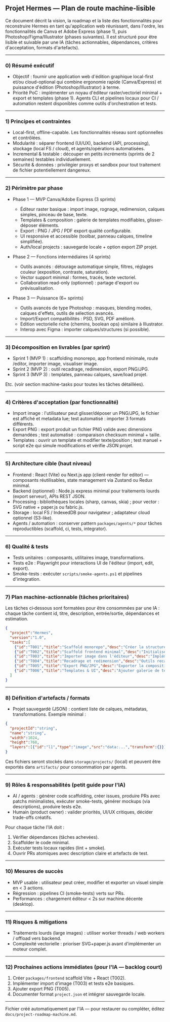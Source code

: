 ## Projet Hermes — Plan de route machine-lisible

Ce document décrit la vision, la roadmap et la liste des fonctionnalités pour reconstruire Hermes en tant qu'application web réunissant, dans l'ordre, les fonctionnalités de Canva et Adobe Express (phase 1), puis Photoshop/Figma/Illustrator (phases suivantes). Il est structuré pour être lisible et suivable par une IA (tâches actionnables, dépendances, critères d'acceptation, formats d'artefacts).

---

### 0) Résumé exécutif
- Objectif : fournir une application web d'édition graphique local-first et/ou cloud-optional qui combine ergonomie rapide (Canva/Express) et puissance d'édition (Photoshop/Illustrator) à terme.
- Priorité PoC : implémenter un noyau d'éditeur raster/vectoriel minimal + export et templates (phase 1). Agents CLI et pipelines locaux pour CI / automation restent disponibles comme outils d'orchestration et tests.

---

### 1) Principes et contraintes
- Local-first, offline-capable. Les fonctionnalités réseau sont optionnelles et contrôlées.
- Modularité : séparer frontend (UI/UX), backend (API, processing), stockage (local FS / cloud), et agents/opérations automatisées.
- Incremental & testable : découper en petits incréments (sprints de 2 semaines) testables individuellement.
- Sécurité & données : privilégier proxys et sandbox pour tout traitement de fichier potentiellement dangereux.

---

### 2) Périmètre par phase

- Phase 1 — MVP Canva/Adobe Express (3 sprints)
  - Éditeur raster basique : import image, rognage, redimension, calques simples, pinceau de base, texte.
  - Templates & composition : galerie de templates modifiables, glisser-déposer éléments.
  - Export : PNG / JPG / PDF export qualité configurable.
  - UI responsive et accessible (toolbar, panneau calques, timeline simplifiée).
  - Auth/local projects : sauvegarde locale + option export ZIP projet.

- Phase 2 — Fonctions intermédiaires (4 sprints)
  - Outils avancés : détourage automatique simple, filtres, réglages couleur (exposition, contraste, saturation).
  - Vector support minimal : formes, tracés, texte vectoriel.
  - Collaboration read-only (optionnel) : partage d'export ou prévisualisation.

- Phase 3 — Puissance (6+ sprints)
  - Outils avancés de type Photoshop : masques, blending modes, calques d'effets, outils de sélection avancés.
  - Import/Export compatibilités : PSD, SVG, PDF amélioré.
  - Edition vectorielle riche (chemins, boolean ops) similaire à Illustrator.
  - Interop avec Figma : importer calques/structures (si possible).

---

### 3) Décomposition en livrables (par sprint)
- Sprint 1 (MVP 1) : scaffolding monorepo, app frontend minimale, route /editor, importer image, visualiser image.
- Sprint 2 (MVP 2) : outil recadrage, redimension, export PNG/JPG.
- Sprint 3 (MVP 3) : templates, panneau calques, save/load projet.

Etc. (voir section machine-tasks pour toutes les tâches détaillées).

---

### 4) Critères d'acceptation (par fonctionnalité)
- Import image : l'utilisateur peut glisser/déposer un PNG/JPG, le fichier est affiché et metadata lue; test automatisé : importer 3 formats différents.
- Export PNG : export produit un fichier PNG valide avec dimensions demandées ; test automatisé : comparaison checksum minimal + taille.
- Templates : ouvrir un template et modifier texte/position ; test manuel + script e2e qui simule modifications et vérifie JSON projet.

---

### 5) Architecture cible (haut niveau)
- Frontend : React (Vite) ou Next.js app (client-render for editor) — composants réutilisables, state management via Zustand ou Redux minimal.
- Backend (optionnel) : Node.js express minimal pour traitements lourds (export serveur), APIs REST JSON.
- Processing : bibliothèques locales (sharp, canvas, skia) ; pour vector : SVG native + paper.js ou fabric.js.
- Storage : local FS / IndexedDB pour navigateur ; adaptateur cloud optionnel (S3-like).
- Agents / automation : conserver pattern `packages/agents/*` pour tâches reproductibles (scaffold, ci, tests, integrator).

---

### 6) Qualité & tests
- Tests unitaires : composants, utilitaires image, transformations.
- Tests e2e : Playwright pour interactions UI de l'éditeur (import, edit, export).
- Smoke-tests : exécuter `scripts/smoke-agents.ps1` et pipelines d'integration.

---

### 7) Plan machine-actionnable (tâches prioritaires)

Les tâches ci‑dessous sont formatées pour être consommées par une IA : chaque tâche contient id, titre, description, entrée/sortie, dépendances et estimation.

```json
{
  "project":"Hermes",
  "version":"1.0",
  "tasks":[
    {"id":"T001","title":"Scaffold monorepo","desc":"Créer la structure monorepo (packages/frontend, packages/backend, packages/shared, packages/agents)","inputs":[],"outputs":["package.json","tsconfig.json","README.md"],"deps":[],"estimate_days":2},
    {"id":"T002","title":"Scaffold frontend minimal","desc":"Initialiser app frontend (Vite + React), route /editor, page vide avec canvas","inputs":["T001"],"outputs":["packages/frontend"],"deps":["T001"],"estimate_days":3},
    {"id":"T003","title":"Importer image dans l'éditeur","desc":"Implémenter glisser-déposer et affichage d'images PNG/JPG sur le canvas","inputs":["user file"],"outputs":["image rendered on canvas"],"deps":["T002"],"estimate_days":2},
    {"id":"T004","title":"Recadrage et redimension","desc":"Outils recadrage & redimension avec handles","inputs":["canvas image"],"outputs":["modified image state"],"deps":["T003"],"estimate_days":3},
    {"id":"T005","title":"Export PNG/JPG","desc":"Exporter la composition au format PNG/JPG avec options qualité/dimensions","inputs":["modified image state"],"outputs":["exported file"],"deps":["T004"],"estimate_days":2},
    {"id":"T006","title":"Templates & UI","desc":"Ajouter galerie de templates modifiables et panneau calques simple","inputs":["T005"],"outputs":["templates feature"],"deps":["T005"],"estimate_days":4}
  ]
}
```

---

### 8) Définition d'artefacts / formats
- Projet sauvegardé (JSON) : contient liste de calques, métadatas, transformations. Exemple minimal :

```json
{
  "projectId":"string",
  "name":"string",
  "width":1024,
  "height":768,
  "layers":[{"id":"l1","type":"image","src":"data:...","transform":{}}]
}
```

Ces fichiers seront stockés dans `storage/projects/` (local) et peuvent être exportés dans `artifacts/` pour consommation par agents.

---

### 9) Rôles & responsabilités (petit guide pour l'IA)
- AI / agents : générer code scaffolding, créer issues, produire PRs avec patchs minimalistes, exécuter smoke-tests, générer mockups (via descriptions), produire tests e2e.
- Humain (product owner) : valider priorités, UI/UX critiques, décider trade-offs créatifs.

Pour chaque tâche l'IA doit :
1. Vérifier dépendances (tâches achevées). 
2. Scaffolder le code minimal. 
3. Exécuter tests locaux rapides (lint + smoke). 
4. Ouvrir PRs atomiques avec description claire et artefacts de test.

---

### 10) Mesures de succès
- MVP usable : utilisateur peut créer, modifier et exporter un visuel simple en < 3 actions.
- Régression : pipelines CI (smoke-tests) verts sur PRs.
- Performances : chargement éditeur < 2s sur machine décente (desktop).

---

### 11) Risques & mitigations
- Traitements lourds (large images) : utiliser worker threads / web workers / offload vers backend.
- Complexité vectorielle : prioriser SVG+paper.js avant d'implémenter un moteur complet.

---

### 12) Prochaines actions immédiates (pour l'IA — backlog court)
1. Créer `packages/frontend` scaffold Vite + React (T002). 
2. Implémenter import d'image (T003) et tests e2e basiques. 
3. Ajouter export PNG (T005). 
4. Documenter format `project.json` et intégrer sauvegarde locale.

---

Fichier créé automatiquement par l'IA — pour restaurer ou compléter, éditez `docs/project-roadmap-machine.md`.
